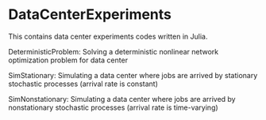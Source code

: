 # DataCenterExperiments
This contains data center experiments codes written in Julia.

DeterministicProblem: Solving a deterministic nonlinear network optimization problem for data center

SimStationary: Simulating a data center where jobs are arrived by stationary stochastic processes (arrival rate is constant)

SimNonstationary: Simulating a data center where jobs are arrived by nonstationary stochastic processes (arrival rate is time-varying)
